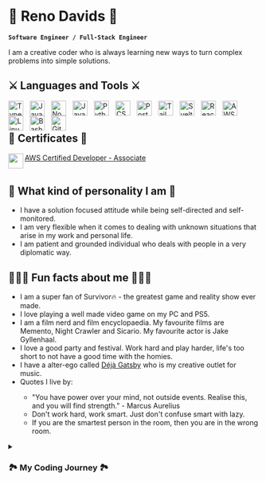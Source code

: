 # 🐲 Reno Davids 🐲

**`Software Engineer / Full-Stack Engineer`**

I am a creative coder who is always learning new ways to turn complex problems into simple solutions. 

<h2>⚔️ Languages and Tools ⚔️</h2>
<img align="left" alt="Typescript" width="30px" style="padding-right:10px;" src="https://cdn.jsdelivr.net/gh/devicons/devicon/icons/typescript/typescript-original.svg" />          
<img align="left" alt="Javascript" width="30px" style="padding-right:10px;" src="https://cdn.jsdelivr.net/gh/devicons/devicon/icons/javascript/javascript-original.svg" />
<img align="left" alt="NodeJS" width="30px" style="padding-right:10px;" src="https://cdn.jsdelivr.net/gh/devicons/devicon/icons/nodejs/nodejs-original.svg" />
<img align="left" alt="Java" width="30px" style="padding-right:10px;" src="https://cdn.jsdelivr.net/gh/devicons/devicon/icons/java/java-original.svg"/>
<img align="left" alt="Python" width="30px" style="padding-right:10px;" src="https://cdn.jsdelivr.net/gh/devicons/devicon/icons/python/python-plain.svg" />
<img align="left" alt="CSharp" width="30px" style="padding-right:10px;" src="https://cdn.jsdelivr.net/gh/devicons/devicon/icons/csharp/csharp-original.svg" />
<img align="left" alt="Postgresql" width="30px" style="padding-right:10px;" src="https://cdn.jsdelivr.net/gh/devicons/devicon/icons/postgresql/postgresql-original.svg" />
<img align="left" alt="Tailwindcss" width="30px" style="padding-right:10px;" src="https://cdn.jsdelivr.net/gh/devicons/devicon@latest/icons/tailwindcss/tailwindcss-original.svg" />
<img align="left" alt="Svelte" width="30px" style="padding-right:10px;" src="https://cdn.jsdelivr.net/gh/devicons/devicon/icons/svelte/svelte-original.svg" />
<img align="left" alt="React" width="30px" style="padding-right:10px;" src="https://cdn.jsdelivr.net/gh/devicons/devicon/icons/react/react-original.svg" />
<img align="left" alt="AWS" width="30px" style="padding-right:10px;" src="https://cdn.jsdelivr.net/gh/devicons/devicon@latest/icons/amazonwebservices/amazonwebservices-original-wordmark.svg" />
<img align="left" alt="Linux" width="30px" style="padding-right:10px;" src="https://cdn.jsdelivr.net/gh/devicons/devicon/icons/linux/linux-original.svg" />
<img align="left" alt="Bash" width="30px" style="padding-right:10px;" src="https://cdn.jsdelivr.net/gh/devicons/devicon/icons/bash/bash-original.svg" />
<img align="left" alt="Git" width="30px" style="padding-right:10px;" src="https://cdn.jsdelivr.net/gh/devicons/devicon/icons/git/git-original.svg" />
<br />
<br />

<h2>📜 Certificates 📜</h2>
<img src="https://cdn.jsdelivr.net/gh/devicons/devicon@latest/icons/amazonwebservices/amazonwebservices-original-wordmark.svg" width="30px" align="left" /> <a href="https://www.credly.com/badges/cc31cf30-d9ab-4160-bdff-f92dae635cea/public_url" target="_blank">AWS Certified Developer - Associate</a>

<br />
<br />

<h2>🌊 What kind of personality I am 🌊</h2>
<ul>
  <li>I have a solution focused attitude while being self-directed and self-monitored.</li>
  <li>I am very flexible when it comes to dealing with unknown situations that arise in my work and personal life.</li>
  <li>I am patient and grounded individual who deals with people in a very diplomatic way.</li>
</ul>

<h2>🧘🏻‍♂️ Fun facts about me 🧘🏻‍♂️</h2>
<ul>
  <li>I am a super fan of Survivor🔥 - the greatest game and reality show ever made.</li>
  <li>I love playing a well made video game on my PC and PS5. </li>
  <li>I am a film nerd and film encyclopaedia. My favourite films are Memento, Night Crawler and Sicario. My favourite actor is Jake Gyllenhaal.</li>
  <li>I love a good party and festival. Work hard and play harder, life's too short to not have a good time with the homies.</li>
  <li>I have a alter-ego called <a href="https://www.thesamegatsby.com" target="_blank">Déjà Gatsby</a> who is my creative outlet for music.</li>
  <li>Quotes I live by:</li>
  <ul>
    <li>"You have power over your mind, not outside events. Realise this, and you will find strength." - Marcus Aurelius</li>
    <li>Don't work hard, work smart. Just don't confuse smart with lazy.</li>
    <li>If you are the smartest person in the room, then you are in the wrong room.</li>
  </ul>
</ul>

<details>
  <summary><h3>🏞️ My Coding Journey 🏞️</h3></summary>
Born and raised in Johannesburg South Africa 🇿🇦. I have always been drawn to computers since I was young. Whether it was playing Counter Strike Source with my cousins at their LAN parties or learning every corner of how Windows XP works, I would always find myself in front of a computer screen being entertained for hours. 

At the age of 12 I was given my first ever computer for my birthday and officially became the IT geek of the family house, fixing any issues related to the internet or with my family computer. 

In 2014, I started my first ever IT classes in my Grade 10 year and began to learn how to code with Java. In those first few classes I knew instantly that this is what I wanted to do with my future and began my journey of many hours climbing that learning curve of coding, debugging and computer theory. 

Once I matriculated in 2016, I was accepted into the University of Johannesburg where I began my BSc Computer Science journey. In 2019 I moved to the University of Pretoria to complete my studies. 

In 2022 I took my official gap year and started freelancing my software skills. I was hired by [RIC](http://ricgroup.net/) to work on a solo project known: The [BGO Tool](https://github.com/littlevegasdavids/RIC-BGO-Tool).
  
I then moved onto my first passion project [Shop Emporium](https://github.com/littlevegasdavids/Shop-Emporium) where I created an ecommerce shop from scratch for [Emporium of Curiosity](https://www.instagram.com/emporiumofcuriosity/).
  
In December 2022 I graduated as a Bachelor of Science in Computer Science.
  
In April 2023 I moved to Cape Town and joined a 6 month Software Engineer graduate program at [Scrums.com](https://www.scrums.com/). In October 2023 I got promoted to Junior Software Developer at SovTech. 

In June 2024 I passed the exam for the AWS Certified Developer - Associate and got my first [certificate](https://www.credly.com/badges/cc31cf30-d9ab-4160-bdff-f92dae635cea/public_url). In September 2024 I was promoted to Mid-Level Software Engineer 3.
</details>
